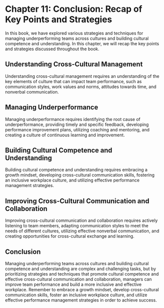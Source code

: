 Chapter 11: Conclusion: Recap of Key Points and Strategies
==========================================================

In this book, we have explored various strategies and techniques for managing underperforming teams across cultures and building cultural competence and understanding. In this chapter, we will recap the key points and strategies discussed throughout the book.

Understanding Cross-Cultural Management
---------------------------------------

Understanding cross-cultural management requires an understanding of the key elements of culture that can impact team performance, such as communication styles, work values and norms, attitudes towards time, and nonverbal communication.

Managing Underperformance
-------------------------

Managing underperformance requires identifying the root cause of underperformance, providing timely and specific feedback, developing performance improvement plans, utilizing coaching and mentoring, and creating a culture of continuous learning and improvement.

Building Cultural Competence and Understanding
----------------------------------------------

Building cultural competence and understanding requires embracing a growth mindset, developing cross-cultural communication skills, fostering an inclusive workplace culture, and utilizing effective performance management strategies.

Improving Cross-Cultural Communication and Collaboration
--------------------------------------------------------

Improving cross-cultural communication and collaboration requires actively listening to team members, adapting communication styles to meet the needs of different cultures, utilizing effective nonverbal communication, and creating opportunities for cross-cultural exchange and learning.

Conclusion
----------

Managing underperforming teams across cultures and building cultural competence and understanding are complex and challenging tasks, but by prioritizing strategies and techniques that promote cultural competence and effective cross-cultural communication and collaboration, managers can improve team performance and build a more inclusive and effective workplace. Remember to embrace a growth mindset, develop cross-cultural communication skills, foster an inclusive workplace culture, and utilize effective performance management strategies in order to achieve success.
